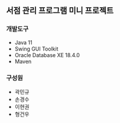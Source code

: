 ## 서점 관리 프로그램 미니 프로젝트

### 개발도구

* Java 11
* Swing GUI Toolkit
* Oracle Database XE 18.4.0
* Maven

### 구성원

* 곽민규
* 손경수
* 이현권
* 형건우